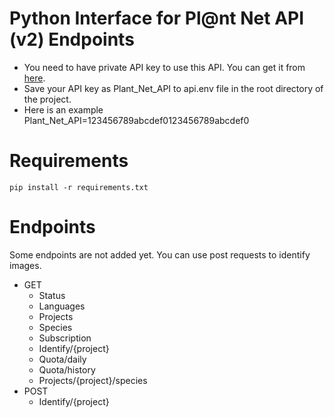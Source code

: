 # Python Interface for Pl@nt Net API (v2) Endpoints

- You need to have private API key to use this API. You can get it from [here](https://my.plantnet.org/account/settings).
- Save your API key as Plant_Net_API to api.env file in the root directory of the project.
- Here is an example Plant_Net_API=123456789abcdef0123456789abcdef0

# Requirements
```
pip install -r requirements.txt
```

# Endpoints
Some endpoints are not added yet. You can use post requests to identify images.
- GET
  * Status
  * Languages
  * Projects
  * Species
  * Subscription
  * Identify/{project}
  * Quota/daily
  * Quota/history
  * Projects/{project}/species
- POST
  * Identify/{project}